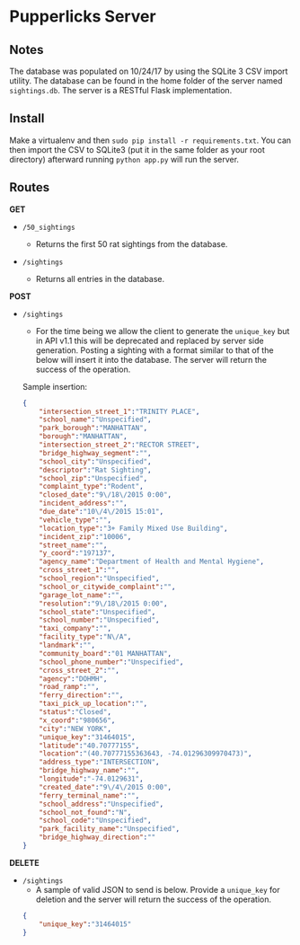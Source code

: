 # Pupperlicks Server

## Notes
The database was populated on 10/24/17 by using the SQLite 3 CSV import utility. The database can be found in the home folder of the server named `sightings.db`. The server is a RESTful Flask implementation.

## Install
Make a virtualenv and then `sudo pip install -r requirements.txt`. You can then import the CSV to SQLite3 (put it in the same folder as your root directory) afterward running `python app.py` will run the server.

## Routes
**GET**
- `/50_sightings`
    - Returns the first 50 rat sightings from the database.

- `/sightings`
    - Returns all entries in the database.

**POST**
- `/sightings`
    - For the time being we allow the client to generate the `unique_key` but in API v1.1 this will be deprecated and replaced by server side generation. Posting a sighting with a format similar to that of the below will insert it into the database. The server will return the success of the operation.

    Sample insertion:
    ```json
    {
        "intersection_street_1":"TRINITY PLACE",
        "school_name":"Unspecified",
        "park_borough":"MANHATTAN",
        "borough":"MANHATTAN",
        "intersection_street_2":"RECTOR STREET",
        "bridge_highway_segment":"",
        "school_city":"Unspecified",
        "descriptor":"Rat Sighting",
        "school_zip":"Unspecified",
        "complaint_type":"Rodent",
        "closed_date":"9\/18\/2015 0:00",
        "incident_address":"",
        "due_date":"10\/4\/2015 15:01",
        "vehicle_type":"",
        "location_type":"3+ Family Mixed Use Building",
        "incident_zip":"10006",
        "street_name":"",
        "y_coord":"197137",
        "agency_name":"Department of Health and Mental Hygiene",
        "cross_street_1":"",
        "school_region":"Unspecified",
        "school_or_citywide_complaint":"",
        "garage_lot_name":"",
        "resolution":"9\/18\/2015 0:00",
        "school_state":"Unspecified",
        "school_number":"Unspecified",
        "taxi_company":"",
        "facility_type":"N\/A",
        "landmark":"",
        "community_board":"01 MANHATTAN",
        "school_phone_number":"Unspecified",
        "cross_street_2":"",
        "agency":"DOHMH",
        "road_ramp":"",
        "ferry_direction":"",
        "taxi_pick_up_location":"",
        "status":"Closed",
        "x_coord":"980656",
        "city":"NEW YORK",
        "unique_key":"31464015",
        "latitude":"40.70777155",
        "location":"(40.70777155363643, -74.01296309970473)",
        "address_type":"INTERSECTION",
        "bridge_highway_name":"",
        "longitude":"-74.0129631",
        "created_date":"9\/4\/2015 0:00",
        "ferry_terminal_name":"",
        "school_address":"Unspecified",
        "school_not_found":"N",
        "school_code":"Unspecified",
        "park_facility_name":"Unspecified",
        "bridge_highway_direction":""
    }
    ```

**DELETE**
-  `/sightings`
    - A sample of valid JSON to send is below. Provide a `unique_key` for deletion and the server will return the success of the operation.
    ```json
    {
        "unique_key":"31464015"
    }
    ```
